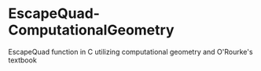 # EscapeQuad-ComputationalGeometry
EscapeQuad function in C utilizing computational geometry and O'Rourke's textbook
